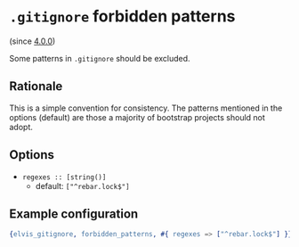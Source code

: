 # `.gitignore` forbidden patterns

(since [4.0.0](https://github.com/inaka/elvis_core/releases/tag/4.0.0))

Some patterns in `.gitignore` should be excluded.

## Rationale

This is a simple convention for consistency. The patterns mentioned in the options (default)
are those a majority of bootstrap projects should not adopt.

## Options

- `regexes :: [string()]`
  - default: `["^rebar.lock$"]`

## Example configuration

```erlang
{elvis_gitignore, forbidden_patterns, #{ regexes => ["^rebar.lock$"] }}
```
